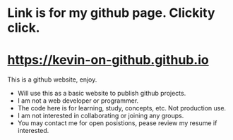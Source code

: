 # Link is for my github page. Clickity click.
# https://kevin-on-github.github.io
This is a github website, enjoy.
 - Will use this as a basic website to publish github projects.
 - I am not a web developer or programmer.
 - The code here is for learning, study, concepts, etc. Not production use.
 - I am not interested in collaborating or joining any groups.
 - You may contact me for open posistions, pease review my resume if interested.
